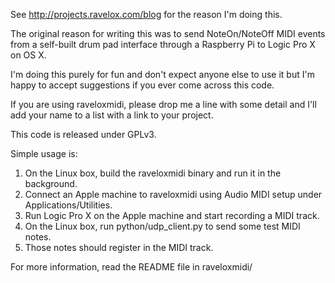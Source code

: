 See http://projects.ravelox.com/blog for the reason I'm doing this.

The original reason for writing this was to send NoteOn/NoteOff MIDI events from
a self-built drum pad interface through a Raspberry Pi to Logic Pro X on OS X.

I'm doing this purely for fun and don't expect anyone else to use
it but I'm happy to accept suggestions if you ever come across
this code.

If you are using raveloxmidi, please drop me a line with some detail and I'll add your name to a list
with a link to your project.

This code is released under GPLv3.

Simple usage is:

1. On the Linux box, build the raveloxmidi binary and run it in the background.
2. Connect an Apple machine to raveloxmidi using Audio MIDI setup under Applications/Utilities.
3. Run Logic Pro X on the Apple machine and start recording a MIDI track.
4. On the Linux box, run python/udp_client.py to send some test MIDI notes.
5. Those notes should register in the MIDI track.

For more information, read the README file in raveloxmidi/
